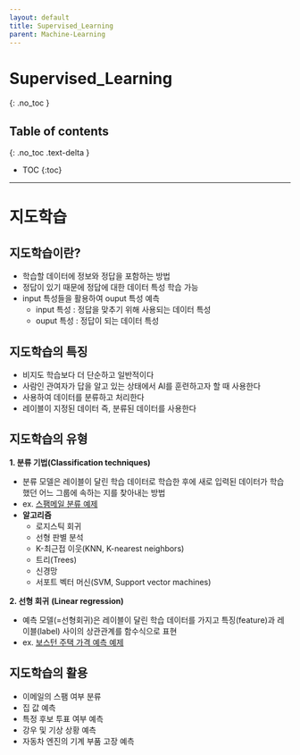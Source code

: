 ```yaml
---
layout: default
title: Supervised_Learning
parent: Machine-Learning
---
```


# Supervised_Learning
{: .no_toc }

## Table of contents
{: .no_toc .text-delta }

- TOC
{:toc}

---

# 지도학습

## 지도학습이란?

- 학습할 데이터에 정보와 정답을 포함하는 방법
- 정답이 있기 때문에 정답에 대한 데이터 특성 학습 가능
- input 특성들을 활용하여 ouput 특성 예측
    - input 특성 : 정답을 맞추기 위해 사용되는 데이터 특성
    - ouput 특성 : 정답이 되는 데이터 특성
    

## 지도학습의 특징

- 비지도 학습보다 더 단순하고 일반적이다
- 사람인 관여자가 답을 알고 있는 상태에서 AI를 훈련하고자 할 때 사용한다
- 사용하여 데이터를 분류하고 처리한다
- 레이블이 지정된 데이터 즉, 분류된 데이터를 사용한다

## 지도학습의 유형

**1. 분류 기법(Classification techniques)**

- 분류 모델은 레이블이 달린 학습 데이터로 학습한 후에 새로 입력된 데이터가 학습했던 어느 그룹에 속하는 지를 찾아내는 방법
- ex. [스팸메일 분류 예제](https://wikidocs.net/22894)
- **알고리즘**
    - 로지스틱 회귀
    - 선형 판별 분석
    - K-최근접 이웃(KNN, K-nearest neighbors)
    - 트리(Trees)
    - 신경망
    - 서포트 벡터 머신(SVM, Support vector machines)

**2. 선형 회귀** **(Linear regression)**

- 예측 모델(=선형회귀)은 레이블이 달린 학습 데이터를 가지고 특징(feature)과 레이블(label) 사이의 상관관계를 함수식으로 표현
- ex. [보스턴 주택 가격 예측 예제](https://tensorflow.blog/%EC%BC%80%EB%9D%BC%EC%8A%A4-%EB%94%A5%EB%9F%AC%EB%8B%9D/3-6-%EC%A3%BC%ED%83%9D-%EA%B0%80%EA%B2%A9-%EC%98%88%EC%B8%A1-%ED%9A%8C%EA%B7%80-%EB%AC%B8%EC%A0%9C/)

## 지도학습의 활용

- 이메일의 스팸 여부 분류
- 집 값 예측
- 특정 후보 투표 여부 예측
- 강우 및 기상 상황 예측
- 자동차 엔진의 기계 부품 고장 예측